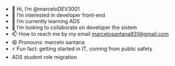 - 👋 Hi, I’m @marceloDEV3001
- 👀 I’m interested in developer front-end
- 🌱 I’m currently learning ADS
- 💞️ I’m looking to collaborate on developer the sistem
- 📫 How to reach me by my email marcelosantana931@gmail.com
- 😄 Pronouns: marcelo santana
- ⚡ Fun fact: getting started in IT, coming from public safety
- ADS student role migration 

<!---
marceloDEV3001/marceloDEV3001 is a ✨ special ✨ repository because its `README.md` (this file) appears on your GitHub profile.
You can click the Preview link to take a look at your changes.
--->
